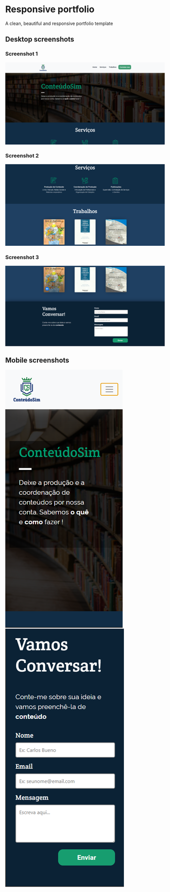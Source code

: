 # Responsive portfolio

A clean, beautiful and responsive portfolio template

## Desktop screenshots

### Screenshot 1
![Desktop-1](screens/desktop-1.png?raw=true "Desktop screenshot 1")
<br />

### Screenshot 2
![Desktop-2](screens/desktop-2.png?raw=true "Desktop screenshot 2")
<br />

### Screenshot 3
![Desktop-3](screens/desktop-3.png?raw=true "Desktop screenshot 3")
<br />

## Mobile screenshots
![Mobile-1](screens/mobile-1.png?raw=true "Mobile screenshot 1")
![Mobile-2](screens/mobile-2.png?raw=true "Mobile screenshot 2")
